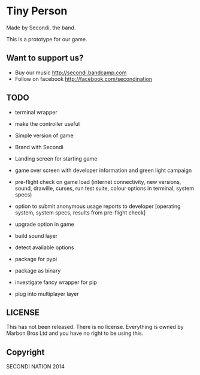 # Tiny Person

Made by Secondi, the band.

This is a prototype for our game.

## Want to support us?

- Buy our music http://secondi.bandcamp.com
- Follow on facebook http://facebook.com/secondination


## TODO

- terminal wrapper
- make the controller useful
- Simple version of game
- Brand with Secondi
- Landing screen for starting game
- game over screen with developer information and green light campaign
- pre-flight check on game load (internet connectivity, new versions, sound, drawille, curses, run test suite, colour options in terminal, system specs)
- option to submit anonymous usage reports to developer [operating system, system specs, results from pre-flight check]
- upgrade option in game
- build sound layer
- detect available options


- package for pypi
- package as binary
- investigate fancy wrapper for pip
- plug into multiplayer layer


## LICENSE

This has not been released.
There is no license.
Everything is owned by Marbon Bros Ltd and you have no right to be using this.

## Copyright

SECONDI NATION 2014